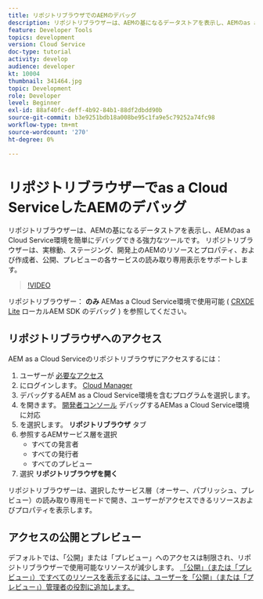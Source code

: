 ```yaml
---
title: リポジトリブラウザでのAEMのデバッグ
description: リポジトリブラウザーは、AEMの基になるデータストアを表示し、AEMのas a Cloud Service環境を簡単にデバッグできる強力なツールです。
feature: Developer Tools
topics: development
version: Cloud Service
doc-type: tutorial
activity: develop
audience: developer
kt: 10004
thumbnail: 341464.jpg
topic: Development
role: Developer
level: Beginner
exl-id: 88af40fc-deff-4b92-84b1-88df2dbdd90b
source-git-commit: b3e9251bdb18a008be95c1fa9e5c79252a74fc98
workflow-type: tm+mt
source-wordcount: '270'
ht-degree: 0%

---
```


# リポジトリブラウザーでas a Cloud ServiceしたAEMのデバッグ

リポジトリブラウザーは、AEMの基になるデータストアを表示し、AEMのas a Cloud Service環境を簡単にデバッグできる強力なツールです。 リポジトリブラウザーは、実稼動、ステージング、開発上のAEMのリソースとプロパティ、および作成者、公開、プレビューの各サービスの読み取り専用表示をサポートします。

>[!VIDEO](https://video.tv.adobe.com/v/341464?quality=12&learn=on)

リポジトリブラウザー： __のみ__ AEMas a Cloud Service環境で使用可能 ( [CRXDE Lite](../aem-sdk-local-quickstart/other-tools.md#crxde-lite) ローカルAEM SDK のデバッグ ) を参照してください。

## リポジトリブラウザへのアクセス

AEM as a Cloud Serviceのリポジトリブラウザにアクセスするには：

1. ユーザーが [必要なアクセス](https://experienceleague.adobe.com/docs/experience-manager-cloud-service/content/implementing/developer-tools/repository-browser.html#access-prerequisites)
1. にログインします。 [Cloud Manager](https://my.cloudmanager.adobe.com)
1. デバッグするAEM as a Cloud Service環境を含むプログラムを選択します。
1. を開きます。 [開発者コンソール](./developer-console.md) デバッグするAEMas a Cloud Service環境に対応
1. を選択します。 __リポジトリブラウザ__ タブ
1. 参照するAEMサービス層を選択
   + すべての発言者
   + すべての発行者
   + すべてのプレビュー
1. 選択 __リポジトリブラウザを開く__

リポジトリブラウザーは、選択したサービス層（オーサー、パブリッシュ、プレビュー）の読み取り専用モードで開き、ユーザーがアクセスできるリソースおよびプロパティを表示します。

## アクセスの公開とプレビュー

デフォルトでは、「公開」または「プレビュー」へのアクセスは制限され、リポジトリブラウザーで使用可能なリソースが減少します。 [「公開」（または「プレビュー」）ですべてのリソースを表示するには、ユーザーを「公開」（または「プレビュー」）管理者の役割に追加します。](https://experienceleague.adobe.com/docs/experience-manager-cloud-service/content/implementing/developer-tools/repository-browser.html#navigate-the-hierarchy)
